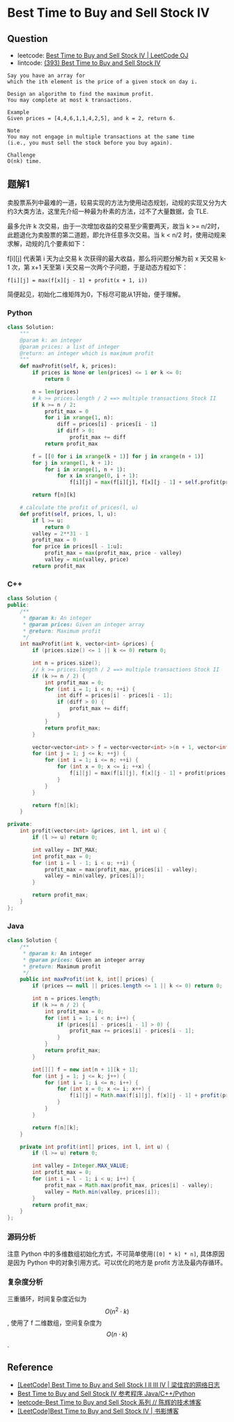 # Best Time to Buy and Sell Stock IV

## Question

- leetcode: [Best Time to Buy and Sell Stock IV | LeetCode OJ](https://leetcode.com/problems/best-time-to-buy-and-sell-stock-iv/)
- lintcode: [(393) Best Time to Buy and Sell Stock IV](http://www.lintcode.com/en/problem/best-time-to-buy-and-sell-stock-iv/)

```
Say you have an array for
which the ith element is the price of a given stock on day i.

Design an algorithm to find the maximum profit.
You may complete at most k transactions.

Example
Given prices = [4,4,6,1,1,4,2,5], and k = 2, return 6.

Note
You may not engage in multiple transactions at the same time
(i.e., you must sell the stock before you buy again).

Challenge
O(nk) time.
```

## 题解1

卖股票系列中最难的一道，较易实现的方法为使用动态规划，动规的实现又分为大约3大类方法，这里先介绍一种最为朴素的方法，过不了大量数据，会 TLE.

最多允许 k 次交易，由于一次增加收益的交易至少需要两天，故当 k >= n/2时，此题退化为卖股票的第二道题，即允许任意多次交易。当 k < n/2 时，使用动规来求解，动规的几个要素如下：

f[i][j] 代表第 i 天为止交易 k 次获得的最大收益，那么将问题分解为前 x 天交易 k-1 次，第 x+1 天至第 i 天交易一次两个子问题，于是动态方程如下：

```
f[i][j] = max(f[x][j - 1] + profit(x + 1, i))
```

简便起见，初始化二维矩阵为0，下标尽可能从1开始，便于理解。

### Python

```python
class Solution:
    """
    @param k: an integer
    @param prices: a list of integer
    @return: an integer which is maximum profit
    """
    def maxProfit(self, k, prices):
        if prices is None or len(prices) <= 1 or k <= 0:
            return 0

        n = len(prices)
        # k >= prices.length / 2 ==> multiple transactions Stock II
        if k >= n / 2:
            profit_max = 0
            for i in xrange(1, n):
                diff = prices[i] - prices[i - 1]
                if diff > 0:
                    profit_max += diff
            return profit_max

        f = [[0 for i in xrange(k + 1)] for j in xrange(n + 1)]
        for j in xrange(1, k + 1):
            for i in xrange(1, n + 1):
                for x in xrange(0, i + 1):
                    f[i][j] = max(f[i][j], f[x][j - 1] + self.profit(prices, x + 1, i))

        return f[n][k]

    # calculate the profit of prices(l, u)
    def profit(self, prices, l, u):
        if l >= u:
            return 0
        valley = 2**31 - 1
        profit_max = 0
        for price in prices[l - 1:u]:
            profit_max = max(profit_max, price - valley)
            valley = min(valley, price)
        return profit_max
```

### C++

```c++
class Solution {
public:
    /**
     * @param k: An integer
     * @param prices: Given an integer array
     * @return: Maximum profit
     */
    int maxProfit(int k, vector<int> &prices) {
        if (prices.size() <= 1 || k <= 0) return 0;

        int n = prices.size();
        // k >= prices.length / 2 ==> multiple transactions Stock II
        if (k >= n / 2) {
            int profit_max = 0;
            for (int i = 1; i < n; ++i) {
                int diff = prices[i] - prices[i - 1];
                if (diff > 0) {
                    profit_max += diff;
                }
            }
            return profit_max;
        }

        vector<vector<int> > f = vector<vector<int> >(n + 1, vector<int>(k + 1, 0));
        for (int j = 1; j <= k; ++j) {
            for (int i = 1; i <= n; ++i) {
                for (int x = 0; x <= i; ++x) {
                    f[i][j] = max(f[i][j], f[x][j - 1] + profit(prices, x + 1, i));
                }
            }
        }

        return f[n][k];
    }

private:
    int profit(vector<int> &prices, int l, int u) {
        if (l >= u) return 0;

        int valley = INT_MAX;
        int profit_max = 0;
        for (int i = l - 1; i < u; ++i) {
            profit_max = max(profit_max, prices[i] - valley);
            valley = min(valley, prices[i]);
        }

        return profit_max;
    }
};
```

### Java

```java
class Solution {
    /**
     * @param k: An integer
     * @param prices: Given an integer array
     * @return: Maximum profit
     */
    public int maxProfit(int k, int[] prices) {
        if (prices == null || prices.length <= 1 || k <= 0) return 0;

        int n = prices.length;
        if (k >= n / 2) {
            int profit_max = 0;
            for (int i = 1; i < n; i++) {
                if (prices[i] - prices[i - 1] > 0) {
                    profit_max += prices[i] - prices[i - 1];
                }
            }
            return profit_max;
        }

        int[][] f = new int[n + 1][k + 1];
        for (int j = 1; j <= k; j++) {
            for (int i = 1; i <= n; i++) {
                for (int x = 0; x <= i; x++) {
                    f[i][j] = Math.max(f[i][j], f[x][j - 1] + profit(prices, x + 1, i));
                }
            }
        }

        return f[n][k];
    }

    private int profit(int[] prices, int l, int u) {
        if (l >= u) return 0;

        int valley = Integer.MAX_VALUE;
        int profit_max = 0;
        for (int i = l - 1; i < u; i++) {
            profit_max = Math.max(profit_max, prices[i] - valley);
            valley = Math.min(valley, prices[i]);
        }
        return profit_max;
    }
};
```

### 源码分析

注意 Python 中的多维数组初始化方式，不可简单使用`[[0] * k] * n]`, 具体原因是因为 Python 中的对象引用方式。可以优化的地方是 profit 方法及最内存循环。

### 复杂度分析

三重循环，时间复杂度近似为 $$O(n^2 \cdot k)$$, 使用了 f 二维数组，空间复杂度为 $$O(n \cdot k)$$.

## Reference

- [[LeetCode] Best Time to Buy and Sell Stock I II III IV | 梁佳宾的网络日志](http://liangjiabin.com/blog/2015/04/leetcode-best-time-to-buy-and-sell-stock.html)
- [Best Time to Buy and Sell Stock IV 参考程序 Java/C++/Python](http://www.jiuzhang.com/solutions/best-time-to-buy-and-sell-stock-iv/)
- [leetcode-Best Time to Buy and Sell Stock 系列 // 陈辉的技术博客](http://www.devhui.com/2015/02/23/Best-Time-to-Buy-and-Sell-Stock/)
- [[LeetCode]Best Time to Buy and Sell Stock IV | 书影博客](http://bookshadow.com/weblog/2015/02/18/leetcode-best-time-to-buy-and-sell-stock-iv/)
